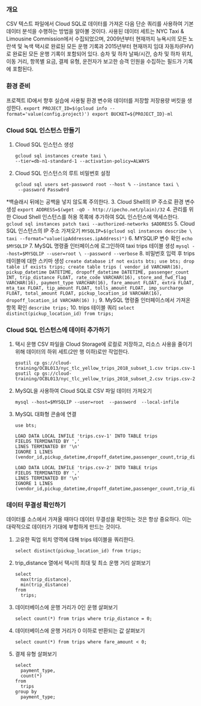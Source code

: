 
### 개요

CSV 텍스트 파일에서 Cloud SQL로 데이터를 가져온 다음 단순 쿼리를 사용하여 기본 데이터 분석을 수행하는 방법을 알아볼 것이다.
사용된 데이터 세트는 NYC Taxi & Limousine Commission에서 수집되었으며, 2009년부터 현재까지 뉴욕시의 모든 노란색 및 녹색 택시로 완료된 모든 운행 기록과 2015년부터 현재까지 임대 자동차(FHV)로 완료된 모든 운행 기록이 포함되어 있다.
승차 및 하차 날짜/시간, 승차 및 하차 위치, 이동 거리, 항목별 요금, 결제 유형, 운전자가 보고한 승객 인원을 수집하는 필드가 기록에 포함된다.

### 환경 준비

프로젝트 ID에서 향후 실습에 사용될 환경 변수와 데이터를 저장할 저장용량 버킷을 생성한다.
	```
	export PROJECT_ID=$(gcloud info --format='value(config.project)')
	export BUCKET=${PROJECT_ID}-ml
	```

### Cloud SQL 인스턴스 만들기

1. Cloud SQL 인스턴스 생성
	```
	gcloud sql instances create taxi \
    --tier=db-n1-standard-1 --activation-policy=ALWAYS
	```
2. Cloud SQL 인스턴스의 루트 비밀번호 설정
	```
	gcloud sql users set-password root --host % --instance taxi \
	 --password Passw0rd
	```
*백슬래시 뒤에는 공백을 넣지 않도록 주의한다.
3. Cloud Shell의 IP 주소로 환경 변수 생성
	```
	export ADDRESS=$(wget -qO - http://ipecho.net/plain)/32
	```
4. 관리를 위한 Cloud Shell 인스턴스를 허용 목록에 추가하여 SQL 인스턴스에 액세스한다.
	```
	gcloud sql instances patch taxi --authorized-networks $ADDRESS
	```
5. Cloud SQL 인스턴스의 IP 주소 가져오기
	```
	MYSQLIP=$(gcloud sql instances describe \
	taxi --format="value(ipAddresses.ipAddress)")
	```
6. MYSQLIP 변수 확인
	```
	echo $MYSQLIP
	```
7. MySQL 명령줄 인터페이스에 로그인하여 taxi trips 테이블 생성
	```
	mysql --host=$MYSQLIP --user=root \
      --password --verbose
	```
8. 비밀번호 입력 후 trips 테이블에 대한 스키마 생성
	```
	  create database if not exists bts;
	  use bts;
	  drop table if exists trips;
	  create table trips (
	    vendor_id VARCHAR(16),
	    pickup_datetime DATETIME,
	    dropoff_datetime DATETIME,
	    passenger_count INT,
	    trip_distance FLOAT,
	    rate_code VARCHAR(16),
	    store_and_fwd_flag VARCHAR(16),
	    payment_type VARCHAR(16),
	    fare_amount FLOAT,
	    extra FLOAT,
	    mta_tax FLOAT,
	    tip_amount FLOAT,
	    tolls_amount FLOAT,
	    imp_surcharge FLOAT,
	    total_amount FLOAT,
	    pickup_location_id VARCHAR(16),
	    dropoff_location_id VARCHAR(16)
	  );
	```
9. MySQL 명령줄 인터페이스에서 가져온 항목 확인
	```
	describe trips;
	```
10. trips 테이블 쿼리
	```
	select
	distinct(pickup_location_id)
	from trips;
	```

### Cloud SQL 인스턴스에 데이터 추가하기

1. 택시 운행 CSV 파일을 Cloud Storage에 로컬로 저장하고, 리소스 사용을 줄이기 위해 데이터의 하위 세트(2만 행 이하)로만 작업한다.
	```
	gsutil cp gs://cloud-training/OCBL013/nyc_tlc_yellow_trips_2018_subset_1.csv trips.csv-1
	gsutil cp gs://cloud-training/OCBL013/nyc_tlc_yellow_trips_2018_subset_2.csv trips.csv-2
	```
2. MySQL을 사용하여 Cloud SQL로 CSV 파일 데이터 가져오기
	```
	mysql --host=$MYSQLIP --user=root  --password  --local-infile
	```
3. MySQL 대화형 콘솔에 연결
	```
	use bts;
	
	LOAD DATA LOCAL INFILE 'trips.csv-1' INTO TABLE trips
	FIELDS TERMINATED BY ','
	LINES TERMINATED BY '\n'
	IGNORE 1 LINES
	(vendor_id,pickup_datetime,dropoff_datetime,passenger_count,trip_distance,rate_code,store_and_fwd_flag,payment_type,fare_amount,extra,mta_tax,tip_amount,tolls_amount,imp_surcharge,total_amount,pickup_location_id,dropoff_location_id);
	
	LOAD DATA LOCAL INFILE 'trips.csv-2' INTO TABLE trips
	FIELDS TERMINATED BY ','
	LINES TERMINATED BY '\n'
	IGNORE 1 LINES
	(vendor_id,pickup_datetime,dropoff_datetime,passenger_count,trip_distance,rate_code,store_and_fwd_flag,payment_type,fare_amount,extra,mta_tax,tip_amount,tolls_amount,imp_surcharge,total_amount,pickup_location_id,dropoff_location_id);
	```

### 데이터 무결성 확인하기

데이터를 소스에서 가져올 때마다 데이터 무결성을 확인하는 것은 항상 중요하다.
이는 대략적으로 데이터가 기대에 부합하게 만드는 것이다.

1. 고유한 픽업 위치 영역에 대해 trips 테이블을 쿼리한다.
	```
	select distinct(pickup_location_id) from trips;
	```
2. trip_distance 열에서 택시의 최대 및 최소 운행 거리 살펴보기
	```
	select
	  max(trip_distance),
	  min(trip_distance)
	from
	  trips;
	```
3. 데이터베이스에 운행 거리가 0인 운행 살펴보기
	```
	select count(*) from trips where trip_distance = 0;
	```
4. 데이터베이스에 운행 거리가 0 이하로 반환되는 값 살펴보기
	```
	select count(*) from trips where fare_amount < 0;
	```
5. 결제 유형 살펴보기
	```
	select
	  payment_type,
	  count(*)
	from
	  trips
	group by
	  payment_type;
	```